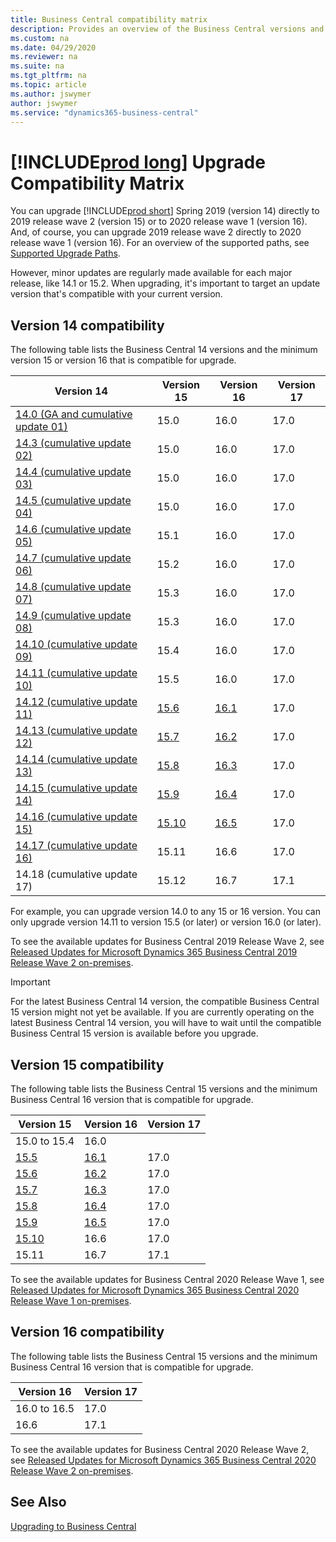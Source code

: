 ```yaml
---
title: Business Central compatibility matrix
description: Provides an overview of the Business Central versions and their compatibility
ms.custom: na
ms.date: 04/29/2020
ms.reviewer: na
ms.suite: na
ms.tgt_pltfrm: na
ms.topic: article
ms.author: jswymer
author: jswymer
ms.service: "dynamics365-business-central"
---
```


# [!INCLUDE[prod long](../developer/includes/prodlong.md)] Upgrade Compatibility Matrix

You can upgrade [!INCLUDE[prod short](../developer/includes/prodshort.md)] Spring 2019 (version 14) directly to 2019 release wave 2 (version 15) or to 2020 release wave 1 (version 16). And, of course, you can upgrade 2019 release wave 2 directly to 2020 release wave 1 (version 16). For an overview of the supported paths, see [Supported Upgrade Paths](upgrade-paths.md).

However, minor updates are regularly made available for each major release, like 14.1 or 15.2. When upgrading, it's important to target an update version that's compatible with your current version.

## Version 14 compatibility

The following table lists the Business Central 14 versions and the minimum version 15 or version 16 that is compatible for upgrade.

|Version 14|Version 15|Version 16|Version 17|
|----------|----------|----------|----------|
|[14.0 (GA and cumulative update 01)](https://support.microsoft.com/help/4501146)|15.0|16.0|17.0|
|[14.3 (cumulative update 02)](https://support.microsoft.com/help/4514872)|15.0|16.0|17.0|
|[14.4 (cumulative update 03)](https://support.microsoft.com/help/4515445)|15.0|16.0|17.0|
|[14.5 (cumulative update 04)](https://support.microsoft.com/help/4518535)|15.0|16.0|17.0|
|[14.6 (cumulative update 05)](https://support.microsoft.com/help/4522949)|15.1|16.0|17.0|
|[14.7 (cumulative update 06)](https://support.microsoft.com/help/4528705)|15.2|16.0|17.0|
|[14.8 (cumulative update 07)](https://support.microsoft.com/help/4533396)|15.3|16.0|17.0|
|[14.9 (cumulative update 08)](https://support.microsoft.com/help/4536555)|15.3|16.0|17.0|
|[14.10 (cumulative update 09)](https://support.microsoft.com/help/4539529)|15.4|16.0|17.0|
|[14.11 (cumulative update 10)](https://support.microsoft.com/help/4538887)|15.5|16.0|17.0|
|[14.12 (cumulative update 11)](https://support.microsoft.com/help/4549677)|[15.6](https://support.microsoft.com/help/4549685)|[16.1](https://support.microsoft.com/help/4549686)|17.0|
|[14.13 (cumulative update 12)](https://support.microsoft.com/help/4549684)|[15.7](https://support.microsoft.com/help/4564071)|[16.2](https://support.microsoft.com/help/4564072)|17.0|
|[14.14 (cumulative update 13)](https://support.microsoft.com/help/4564070)|[15.8](https://support.microsoft.com/help/4563406)|[16.3](https://support.microsoft.com/help/4563407)|17.0|
|[14.15 (cumulative update 14)](https://support.microsoft.com/help/4563405)|[15.9](https://support.microsoft.com/help/4563414)|[16.4](https://support.microsoft.com/help/4563415)|17.0|
|[14.16 (cumulative update 15)](https://support.microsoft.com/help/4563410)|[15.10](https://support.microsoft.com/help/4576663)|[16.5](https://support.microsoft.com/help/4576664)|17.0|
|[14.17 (cumulative update 16)](https://support.microsoft.com/help/4576662)|15.11 |16.6 |17.0|
|14.18 (cumulative update 17)|15.12|16.7|17.1|

For example, you can upgrade version 14.0 to any 15 or 16 version. You can only upgrade version 14.11 to version 15.5 (or later) or version 16.0 (or later).

To see the available updates for Business Central 2019 Release Wave 2, see [Released Updates for Microsoft Dynamics 365 Business Central 2019 Release Wave 2 on-premises](https://support.microsoft.com/help/4528706).
  
> [!IMPORTANT]
> For the latest Business Central 14 version, the compatible Business Central 15 version might not yet be available. If you are currently operating on the latest Business Central 14 version, you will have to wait until the compatible Business Central 15 version is available before you upgrade.

## Version 15 compatibility

The following table lists the Business Central 15 versions and the minimum Business Central 16 version that is compatible for upgrade.

|Version 15|Version 16|Version 17|
|----------|----------|----------|
|15.0 to 15.4|16.0|
|[15.5](https://support.microsoft.com/help/4549678)|[16.1](https://support.microsoft.com/help/4549686)|17.0
|[15.6](https://support.microsoft.com/help/4549685)|[16.2](https://support.microsoft.com/help/4564072)|17.0
|[15.7](https://support.microsoft.com/help/4564071)|[16.3](https://support.microsoft.com/help/4563407)|17.0
|[15.8](https://support.microsoft.com/help/4563406)|[16.4](https://support.microsoft.com/help/4563415)|17.0
|[15.9](https://support.microsoft.com/help/4563414)|[16.5](https://support.microsoft.com/help/4576664) |17.0|
|[15.10](https://support.microsoft.com/help/4576663)|16.6|17.0|
|15.11|16.7|17.1|

To see the available updates for Business Central 2020 Release Wave 1, see [Released Updates for Microsoft Dynamics 365 Business Central 2020 Release Wave 1 on-premises](https://support.microsoft.com/help/4549687).

## Version 16 compatibility

The following table lists the Business Central 15 versions and the minimum Business Central 16 version that is compatible for upgrade.

|Version 16|Version 17|
|----------|----------|
|16.0 to 16.5|17.0|
|16.6|17.1|

To see the available updates for Business Central 2020 Release Wave 2, see [Released Updates for Microsoft Dynamics 365 Business Central 2020 Release Wave 2 on-premises](https://support.microsoft.com/help/4549687).

## See Also

[Upgrading to Business Central](upgrading-to-business-central.md)  
